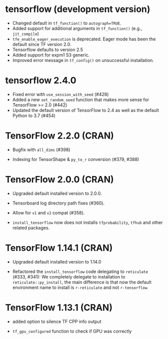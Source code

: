 # tensorflow (development version)

- Changed default in `tf_function()` to `autograph=TRUE`.
- Added support for additional arguments in `tf_function()` (e.g., `jit_compile`) 
- `tfe_enable_eager_execution` is deprecated. Eager mode has been the default since TF version 2.0.
- Tensorflow defaults to version 2.5
- Added support for expm1 S3 generic.
- Improved error message in `tf_config()` on unsuccessful installation.

# tensorflow 2.4.0

- Fixed error with `use_session_with_seed` (#428)
- Added a new `set_random_seed` function that makes more sense for TensorFlow >= 2.0 (#442)
- Updated the default version of TensorFlow to 2.4 as well as the default Python to 3.7 (#454)

# TensorFlow 2.2.0 (CRAN)

- Bugfix with `all_dims` (#398)

- Indexing for TensorShape & `py_to_r` conversion (#379, #388)

# TensorFlow 2.0.0 (CRAN)

- Upgraded default installed version to 2.0.0.

- Tensorboard log directory path fixes (#360).

- Allow for `v1` and `v2` compat (#358).

- `install_tensorflow` now does not installs `tfprobability`, `tfhub` and other
 related packages.

# TensorFlow 1.14.1 (CRAN)

- Upgraded default installed version to 1.14.0

- Refactored the `install_tensorflow` code delegating to `reticulate` (#333, #341): We completely delegate to installation to `reticulate::py_install`, the main difference is that now the default environment name to install is `r-reticulate` and not `r-tensorflow`.

# TensorFlow 1.13.1 (CRAN)

- added option to silence TF CPP info output

- `tf_gpu_configured` function to check if GPU was correctly


